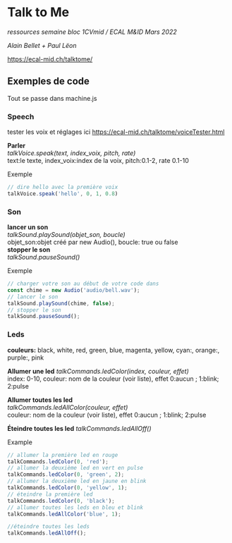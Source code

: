 # Talk to Me

_ressources semaine bloc 1CVmid / ECAL M&ID Mars 2022_

_Alain Bellet + Paul Lëon_

https://ecal-mid.ch/talktome/

## Exemples de code

Tout se passe dans machine.js

### Speech
tester les voix et réglages ici
https://ecal-mid.ch/talktome/voiceTester.html

**Parler**  
*talkVoice.speak(text, index_voix, pitch, rate)*  
text:le texte, index_voix:index de la voix, pitch:0.1-2, rate 0.1-10  

Exemple
```JavaScript
// dire hello avec la première voix
talkVoice.speak('hello', 0, 1, 0.8)
```

### Son
**lancer un son**  
*talkSound.playSound(objet_son, boucle)*  
objet_son:objet créé par new Audio(), boucle: true ou false   
**stopper le son**  
*talkSound.pauseSound()*

Exemple
```JavaScript
// charger votre son au début de votre code dans 
const chime = new Audio('audio/bell.wav');
// lancer le son
talkSound.playSound(chime, false);
// stopper le son
talkSound.pauseSound();
```

### Leds
**couleurs:**  black, white, red, green, blue, magenta, yellow, cyan:, orange:, purple:, pink  

**Allumer une led**
*talkCommands.ledColor(index, couleur, effet)*  
index: 0-10, couleur: nom de la couleur (voir liste), effet 0:aucun ; 1:blink; 2:pulse

**Allumer toutes les led**  
*talkCommands.ledAllColor(couleur, effet)*  
couleur: nom de la couleur (voir liste), effet 0:aucun ; 1:blink; 2:pulse  

**Éteindre toutes les led**
*talkCommands.ledAllOff()*  


Example
```JavaScript
// allumer la première led en rouge
talkCommands.ledColor(0, 'red');
// allumer la deuxième led en vert en pulse
talkCommands.ledColor(0, 'green', 2);
// allumer la deuxième led en jaune en blink
talkCommands.ledColor(0, 'yellow', 1);
// éteindre la première led
talkCommands.ledColor(0, 'black');
// allumer toutes les leds en bleu et blink
talkCommands.ledAllColor('blue', 1);

//éteindre toutes les leds
talkCommands.ledAllOff();
```
